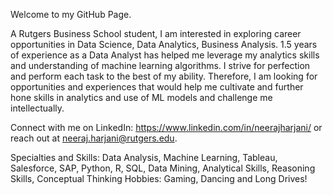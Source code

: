 Welcome to my GitHub Page.

A Rutgers Business School student, I am interested in exploring career opportunities in Data Science, Data Analytics, Business Analysis. 1.5 years of experience as a Data Analyst has helped me leverage my analytics skills and understanding of machine learning algorithms. I strive for perfection and perform each task to the best of my ability. Therefore, I am looking for opportunities and experiences that would help me cultivate and further hone skills in analytics and use of ML models and challenge me intellectually.

Connect with me on LinkedIn: https://www.linkedin.com/in/neerajharjani/ or reach out at neeraj.harjani@rutgers.edu.

Specialties and Skills: Data Analysis, Machine Learning, Tableau, Salesforce, SAP, Python, R, SQL, Data Mining, Analytical Skills, Reasoning Skills, Conceptual Thinking
Hobbies: Gaming, Dancing and Long Drives!
